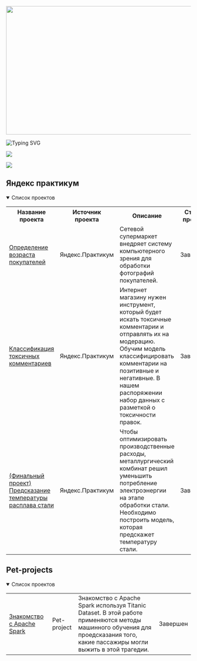 <img src='https://mir-s3-cdn-cf.behance.net/project_modules/fs/bbefa799786133.5efa9bf3d1b49.gif' height=350 width=1900 align="center">

![Typing SVG](https://readme-typing-svg.herokuapp.com?font=Fira+Code&duration=5500&pause=2000&center=true&width=1050&height=100&lines=%F0%9F%91%8B+Hi%2C+I%E2%80%99m+%40Shazy021;%F0%9F%91%80+I%E2%80%99m+interested+in+Data+science%2C+analyst%2C+ML%2C+AI;%F0%9F%8C%B1+I%E2%80%99m+currently+learning+Data+science+)

![](https://komarev.com/ghpvc/?username=your-Shazy021&style=plastic&label=profile+views&color=blue)

![](https://www.codewars.com/users/Shazy021/badges/large)

## Яндекс практикум
<details open>
  <summary>Список проектов</summary>
<table>
<tr>
  <th>Название проекта</th>
  <th>Источник проекта</th>
  <th>Описание</th>
  <th>Статус проекта</th>
</tr>

  
<tr>
  <td><a href = "https://github.com/Shazy021/CV_ages">Определение возраста покупателей</a></td>
  <td>Яндекс.Практикум</td>
  <td>Сетевой супермаркет внедряет систему компьютерного зрения для обработки фотографий покупателей.</td>
  <td>Завершен</td>
</tr>
  
<tr>
  <td><a href = "https://github.com/Shazy021/toxic_tweets">Классификация токсичных комментариев</a></td>
  <td>Яндекс.Практикум</td>
  <td>Интернет магазину нужен инструмент, который будет искать токсичные комментарии и отправлять их на модерацию. Обучим модель классифицировать комментарии на позитивные и негативные. В нашем распоряжении набор данных с разметкой о токсичности правок.</td>
  <td>Завершен</td>
</tr>
  
<tr>
  <td><a href = "https://github.com/Shazy021/Final_project">(Финальный проект) Предсказание температуры расплава стали</a></td>
  <td>Яндекс.Практикум</td>
  <td>Чтобы оптимизировать производственные расходы, металлургический комбинат решил уменьшить потребление электроэнергии на этапе обработки стали. Необходимо построить модель, которая предскажет температуру стали.</td>
  <td>Завершен</td>
</tr>
  
</table>
</details>


## Pet-projects
<details open>
  <summary>Список проектов</summary>
<table>
  
<tr>
  <td><a href = "https://github.com/Shazy021/Titanic_Spark">Знакомство с Apache Spark</a></td>
  <td>Pet-project</td>
  <td>Знакомство с Apache Spark используя Titanic Dataset. В этой работе применяются методы машинного обучения для проедсказания того, какие пассажиры могли выжить в этой трагедии.</td>
  <td>Завершен</td>
</tr>

</table>
</details>
